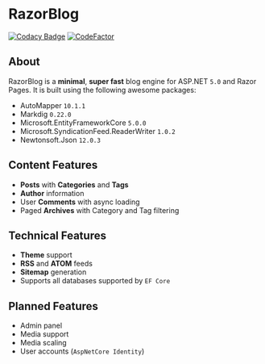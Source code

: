 # RazorBlog

[![Codacy Badge](https://api.codacy.com/project/badge/Grade/92187decc08b4156862e50bd8f9b8295)](https://app.codacy.com/app/tidyui/razorblog?utm_source=github.com&utm_medium=referral&utm_content=tidyui/razorblog&utm_campaign=Badge_Grade_Dashboard)
[![CodeFactor](https://www.codefactor.io/repository/github/tidyui/razorblog/badge)](https://www.codefactor.io/repository/github/tidyui/razorblog)

## About

RazorBlog is a **minimal**, **super fast** blog engine for ASP.NET `5.0` and Razor Pages.
It is built using the following awesome packages:

* AutoMapper `10.1.1`
* Markdig `0.22.0`
* Microsoft.EntityFrameworkCore `5.0.0`
* Microsoft.SyndicationFeed.ReaderWriter `1.0.2`
* Newtonsoft.Json `12.0.3`

## Content Features

* **Posts** with **Categories** and **Tags**
* **Author** information
* User **Comments** with async loading
* Paged **Archives** with Category and Tag filtering

## Technical Features

* **Theme** support
* **RSS** and **ATOM** feeds
* **Sitemap** generation
* Supports all databases supported by `EF Core`

## Planned Features

* Admin panel
* Media support
* Media scaling
* User accounts (`AspNetCore Identity`)
